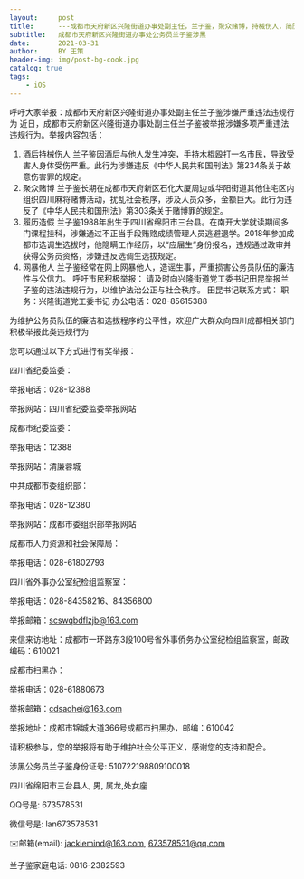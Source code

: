 ```yaml
---
layout:     post
title:      ---成都市天府新区兴隆街道办事处副主任，兰子鉴，聚众赌博，持械伤人，简历造假骗取选调生资格---
subtitle:   成都市天府新区兴隆街道办事处公务员兰子鉴涉黑
date:       2021-03-31
author:     BY 王策
header-img: img/post-bg-cook.jpg
catalog: true
tags:
    - iOS
---
```

呼吁大家举报：成都市天府新区兴隆街道办事处副主任兰子鉴涉嫌严重违法违规行为
近日，成都市天府新区兴隆街道办事处副主任兰子鉴被举报涉嫌多项严重违法违规行为。举报内容包括：
1. 酒后持械伤人 兰子鉴因酒后与他人发生冲突，手持木棍殴打一名市民，导致受害人身体受伤严重。此行为涉嫌违反《中华人民共和国刑法》第234条关于故意伤害罪的规定。
2. 聚众赌博 兰子鉴长期在成都市天府新区石化大厦周边或华阳街道其他住宅区内组织四川麻将赌博活动，扰乱社会秩序，涉及人员众多，金额巨大。此行为违反了《中华人民共和国刑法》第303条关于赌博罪的规定。
3. 履历造假 兰子鉴1988年出生于四川省绵阳市三台县。在南开大学就读期间多门课程挂科，涉嫌通过不正当手段贿赂成绩管理人员逃避退学。2018年参加成都市选调生选拔时，他隐瞒工作经历，以“应届生”身份报名，违规通过政审并获得公务员资格，涉嫌违反选调生选拔规定。
4. 网暴他人 兰子鉴经常在网上网暴他人，造谣生事，严重损害公务员队伍的廉洁性与公信力。
呼吁市民积极举报： 请及时向兴隆街道党工委书记田昆举报兰子鉴的违法违规行为，以维护法治公正与社会秩序。
田昆书记联系方式： 职务：兴隆街道党工委书记 办公电话：028-85615388



为维护公务员队伍的廉洁和选拔程序的公平性，欢迎广大群众向四川成都相关部门积极举报此类违规行为

您可以通过以下方式进行有奖举报：

四川省纪委监委：

举报电话：028-12388

举报网站：四川省纪委监委举报网站


成都市纪委监委：

举报电话：12388

举报网站：清廉蓉城


中共成都市委组织部：

举报电话：028-12380

举报网站：成都市委组织部举报网站


成都市人力资源和社会保障局：

举报电话：028-61802793


四川省外事办公室纪检组监察室：

举报电话：028-84358216、84356800

举报邮箱：scswqbdflzjb@163.com

来信来访地址：成都市一环路东3段100号省外事侨务办公室纪检组监察室，邮政编码：610021


成都市扫黑办：

举报电话：028-61880673

举报邮箱：cdsaohei@163.com

举报地址：成都市锦城大道366号成都市扫黑办，邮编：610042



请积极参与，您的举报将有助于维护社会公平正义，感谢您的支持和配合。



涉黑公务员兰子鉴身份证号: 510722198809100018

四川省绵阳市三台县人, 男, 属龙,处女座

QQ号是: 673578531

微信号是: lan673578531

✉️邮箱(email):  jackiemind@163.com, 673578531@qq.com

兰子鉴家庭电话: 0816-2382593


